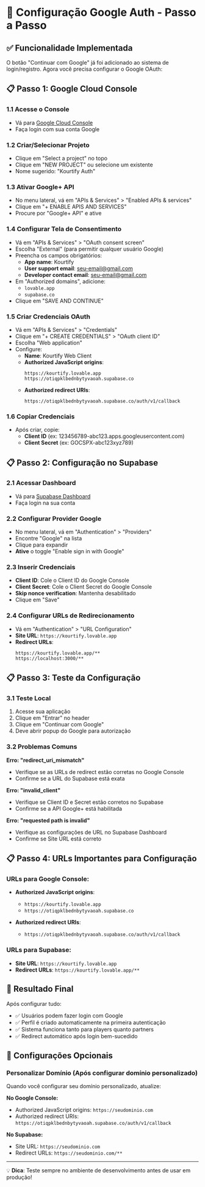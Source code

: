 # 🔐 Configuração Google Auth - Passo a Passo

## ✅ Funcionalidade Implementada

O botão "Continuar com Google" já foi adicionado ao sistema de login/registro. Agora você precisa configurar o Google OAuth:

## 📋 Passo 1: Google Cloud Console

### 1.1 Acesse o Console
- Vá para [Google Cloud Console](https://console.cloud.google.com/)
- Faça login com sua conta Google

### 1.2 Criar/Selecionar Projeto
- Clique em "Select a project" no topo
- Clique em "NEW PROJECT" ou selecione um existente
- Nome sugerido: "Kourtify Auth"

### 1.3 Ativar Google+ API
- No menu lateral, vá em "APIs & Services" > "Enabled APIs & services"
- Clique em "+ ENABLE APIS AND SERVICES"
- Procure por "Google+ API" e ative

### 1.4 Configurar Tela de Consentimento
- Vá em "APIs & Services" > "OAuth consent screen"
- Escolha "External" (para permitir qualquer usuário Google)
- Preencha os campos obrigatórios:
  - **App name**: Kourtify
  - **User support email**: seu-email@gmail.com
  - **Developer contact email**: seu-email@gmail.com
- Em "Authorized domains", adicione:
  - `lovable.app`
  - `supabase.co`
- Clique em "SAVE AND CONTINUE"

### 1.5 Criar Credenciais OAuth
- Vá em "APIs & Services" > "Credentials"
- Clique em "+ CREATE CREDENTIALS" > "OAuth client ID"
- Escolha "Web application"
- Configure:
  - **Name**: Kourtify Web Client
  - **Authorized JavaScript origins**:
    ```
    https://kourtify.lovable.app
    https://otiqpklbednbytyvaoah.supabase.co
    ```
  - **Authorized redirect URIs**:
    ```
    https://otiqpklbednbytyvaoah.supabase.co/auth/v1/callback
    ```

### 1.6 Copiar Credenciais
- Após criar, copie:
  - **Client ID** (ex: 123456789-abc123.apps.googleusercontent.com)
  - **Client Secret** (ex: GOCSPX-abc123xyz789)

## 📋 Passo 2: Configuração no Supabase

### 2.1 Acessar Dashboard
- Vá para [Supabase Dashboard](https://supabase.com/dashboard/project/otiqpklbednbytyvaoah)
- Faça login na sua conta

### 2.2 Configurar Provider Google
- No menu lateral, vá em "Authentication" > "Providers"
- Encontre "Google" na lista
- Clique para expandir
- **Ative** o toggle "Enable sign in with Google"

### 2.3 Inserir Credenciais
- **Client ID**: Cole o Client ID do Google Console
- **Client Secret**: Cole o Client Secret do Google Console
- **Skip nonce verification**: Mantenha desabilitado
- Clique em "Save"

### 2.4 Configurar URLs de Redirecionamento
- Vá em "Authentication" > "URL Configuration"
- **Site URL**: `https://kourtify.lovable.app`
- **Redirect URLs**: 
  ```
  https://kourtify.lovable.app/**
  https://localhost:3000/**
  ```

## 📋 Passo 3: Teste da Configuração

### 3.1 Teste Local
1. Acesse sua aplicação
2. Clique em "Entrar" no header
3. Clique em "Continuar com Google"
4. Deve abrir popup do Google para autorização

### 3.2 Problemas Comuns

**Erro: "redirect_uri_mismatch"**
- Verifique se as URLs de redirect estão corretas no Google Console
- Confirme se a URL do Supabase está exata

**Erro: "invalid_client"**
- Verifique se Client ID e Secret estão corretos no Supabase
- Confirme se a API Google+ está habilitada

**Erro: "requested path is invalid"**
- Verifique as configurações de URL no Supabase Dashboard
- Confirme se Site URL está correto

## 📋 Passo 4: URLs Importantes para Configuração

### URLs para Google Console:
- **Authorized JavaScript origins**:
  - `https://kourtify.lovable.app`
  - `https://otiqpklbednbytyvaoah.supabase.co`

- **Authorized redirect URIs**:
  - `https://otiqpklbednbytyvaoah.supabase.co/auth/v1/callback`

### URLs para Supabase:
- **Site URL**: `https://kourtify.lovable.app`
- **Redirect URLs**: `https://kourtify.lovable.app/**`

## 🎯 Resultado Final

Após configurar tudo:
- ✅ Usuários podem fazer login com Google
- ✅ Perfil é criado automaticamente na primeira autenticação
- ✅ Sistema funciona tanto para players quanto partners
- ✅ Redirect automático após login bem-sucedido

## 🔧 Configurações Opcionais

### Personalizar Domínio (Após configurar domínio personalizado)
Quando você configurar seu domínio personalizado, atualize:

**No Google Console:**
- Authorized JavaScript origins: `https://seudominio.com`
- Authorized redirect URIs: `https://otiqpklbednbytyvaoah.supabase.co/auth/v1/callback`

**No Supabase:**
- Site URL: `https://seudominio.com`
- Redirect URLs: `https://seudominio.com/**`

---

💡 **Dica**: Teste sempre no ambiente de desenvolvimento antes de usar em produção!
